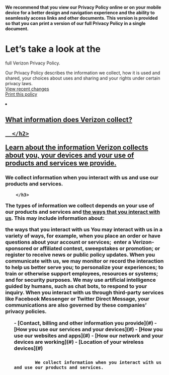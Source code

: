 
**We recommend that you view our Privacy Policy online or on your mobile device for a better design and navigation experience and the ability to seamlessly access links and other documents. This version is provided so that you can print a version of our full Privacy Policy in a single document.**

# Let’s take a look at the  <br role="presentation"/>
full Verizon Privacy Policy.

Our Privacy Policy describes the information we collect, how it is used and shared, your choices about uses and sharing and your rights under certain privacy laws.<br/>
<a class="use-ajax button button--rounded" data-dialog-options='{"dialogClass": "ui-dialog--vzpp"}' data-dialog-type="modal" href="https://www.verizon.com/about/privacy/changes-privacy-policy">
  View recent changes
</a>
<br/>
<a class="print-me button button--rounded" href="https://www.verizon.com/about/privacy/">
  Print this policy
</a>


<li class="accordion-item" data-accordion-item="" data-layout-content-preview-placeholder-label='"Accordion item" block'>
<a class="accordion-title" href="#acc-item-30">

<h2 class="accordion-title__heading cell medium-4 h3">
          What information does Verizon collect?

      </h2>

Learn about the information Verizon collects about you, your devices and your use of products and services we provide.


</a>





<h3 class="sbs__heading cell-4-10 h4">
            We collect information when you interact with us and use our products and services.

        </h3>

The types of information we collect depends on your use of our products and services and [the ways that you interact with us](#). This may include information about:

the ways that you interact with us
You may interact with us in a variety of ways, for example, when you place an order or have questions about your account or services;  enter a Verizon-sponsored or affiliated contest, sweepstakes or promotion; or register to receive news or public policy updates.
When you communicate with us, we may monitor or record the interaction to help us better serve you; to personalize your experiences; to train or otherwise support employees, resources or systems; and for security purposes. We may use artificial intelligence guided by humans, such as chat bots, to respond to your inquiry. When you interact with us through third-party services like Facebook Messenger or Twitter Direct Message, your communications are also governed by these companies’ privacy policies.

<ul>- [Contact, billing and other information you provide](#)
- [How you use our services and your devices](#)
- [How you use our websites and apps](#)
- [How our network and your devices are working](#)
- [Location of your wireless devices](#)

### 
            We collect information when you interact with us and use our products and services.

        
